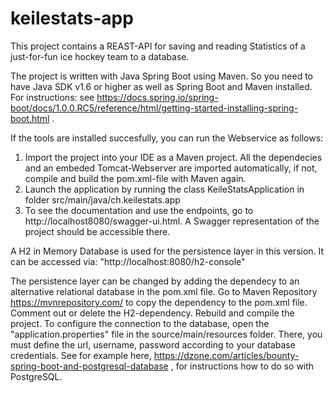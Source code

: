﻿# keilestats-app
This project contains a REAST-API for saving and reading Statistics of a just-for-fun ice hockey team to a database.

The project is written with Java Spring Boot using Maven. So you need to have Java SDK v1.6 or higher as well as Spring Boot and Maven installed.
For instructions: see https://docs.spring.io/spring-boot/docs/1.0.0.RC5/reference/html/getting-started-installing-spring-boot.html .

If the tools are installed succesfully, you can run the Webservice as follows:

1. Import the project into your IDE as a Maven project. All the dependecies and an embeded Tomcat-Webserver are imported automatically, if not, compile and build the pom.xml-file with Maven again.
2. Launch the application by running the class KeileStatsApplication in folder src/main/java/ch.keilestats.app
3. To see the documentation and use the endpoints, go to http://localhost8080/swagger-ui.html. A Swagger representation of the project should be accessible there.

A H2 in Memory Database is used for the persistence layer in this version. It can be accessed via: "http://localhost:8080/h2-console"

The persistence layer can be changed by adding the dependecy to an alternative relational database in the pom.xml file. Go to Maven Repository https://mvnrepository.com/ to copy the dependency to the pom.xml file. Comment out or delete the H2-dependency. Rebuild and compile the project. 
To configure the connection to the database, open the "application.properties" file in the source/main/resources folder. There, you must define the url, username, password according to your database credentials. See for example here, https://dzone.com/articles/bounty-spring-boot-and-postgresql-database , for instructions how to do so with PostgreSQL.

